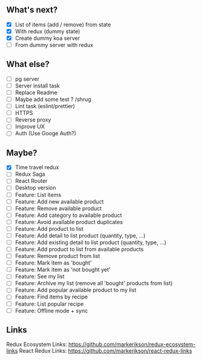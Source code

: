 ## What's next?

* [x] List of items (add / remove) from state
* [x] With redux (dummy state)
* [x] Create dummy koa server
* [ ] From dummy server with redux

## What else?

* [ ] pg server
* [ ] Server install task
* [ ] Replace Readme
* [ ] Maybe add some test ? /shrug
* [ ] Lint task (eslint/prettier)
* [ ] HTTPS
* [ ] Reverse proxy
* [ ] Improve UX
* [ ] Auth (Use Googe Auth?)

## Maybe?

* [x] Time travel redux
* [ ] Redux Saga
* [ ] React Router
* [ ] Desktop version
* [ ] Feature: List items
* [ ] Feature: Add new available product
* [ ] Feature: Remove available product
* [ ] Feature: Add category to available product
* [ ] Feature: Avoid available product duplicates
* [ ] Feature: Add product to list
* [ ] Feature: Add detail to list product (quantity, type, ...)
* [ ] Feature: Add existing detail to list product (quantity, type, ...)
* [ ] Feature: Add product to list from available products
* [ ] Feature: Remove product from list
* [ ] Feature: Mark item as 'bought'
* [ ] Feature: Mark item as 'not bought yet'
* [ ] Feature: See my list
* [ ] Feature: Archive my list (remove all 'bought' products from list)
* [ ] Feature: Add popular available product to my list
* [ ] Feature: Find items by recipe
* [ ] Feature: List popular recipe
* [ ] Feature: Offline mode + sync

## Links

Redux Ecosystem Links: https://github.com/markerikson/redux-ecosystem-links
React Redux Links: https://github.com/markerikson/react-redux-links
